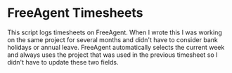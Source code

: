 # FreeAgent Timesheets

This script logs timesheets on FreeAgent. When I wrote this I was working on the same project for several months and didn't have to consider bank holidays or annual leave. FreeAgent automatically selects the current week and always uses the project that was used in the previous timesheet so I didn't have to update these two fields.
